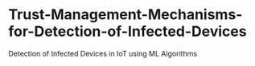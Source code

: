 # Trust-Management-Mechanisms-for-Detection-of-Infected-Devices
Detection of Infected Devices in IoT using ML Algorithms
